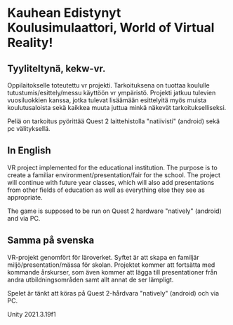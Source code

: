 # Kauhean Edistynyt Koulusimulaattori, World of Virtual Reality!

## Tyyliteltynä, kekw-vr.

Oppilaitokselle toteutettu vr projekti. Tarkoituksena on tuottaa koululle tutustumis/esittely/messu käyttöön vr ympäristö.
Projekti jatkuu tulevien vuosiluokkien kanssa, jotka tulevat lisäämään esittelyitä myös muista koulutusaloista sekä kaikkea muuta juttua minkä näkevät tarkoitukselliseksi.

Peliä on tarkoitus pyörittää Quest 2 laittehistolla "natiivisti" (android) sekä pc välityksellä.

## In English

VR project implemented for the educational institution. The purpose is to create a familiar environment/presentation/fair for the school.
The project will continue with future year classes, which will also add presentations from other fields of education as well as everything else they see as appropriate.

The game is supposed to be run on Quest 2 hardware "natively" (android) and via PC.

## Samma på svenska

VR-projekt genomfört för läroverket. Syftet är att skapa en familjär miljö/presentation/mässa för skolan.
Projektet kommer att fortsätta med kommande årskurser, som även kommer att lägga till presentationer från andra utbildningsområden samt allt annat de ser lämpligt.

Spelet är tänkt att köras på Quest 2-hårdvara "natively" (android) och via PC.

Unity 2021.3.19f1
